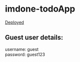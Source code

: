 # imdone-todoApp
[Deployed](https://imdone-todo.herokuapp.com/)

## Guest user details:
username: guest <br>
password: guest123

